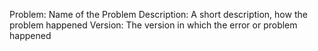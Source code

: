 Problem: Name of the Problem
Description: A short description, how the problem happened
Version: The version in which the error or problem happened
